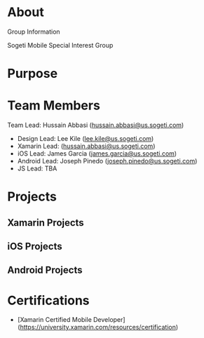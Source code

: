 # About
Group Information

Sogeti Mobile Special Interest Group

# Purpose

# Team Members
Team Lead: Hussain Abbasi (hussain.abbasi@us.sogeti.com)

* Design Lead: Lee Kile (lee.kile@us.sogeti.com)
* Xamarin Lead: (hussain.abbasi@us.sogeti.com)
* iOS Lead: James Garcia (james.garcia@us.sogeti.com)
* Android Lead: Joseph Pinedo (joseph.pinedo@us.sogeti.com)
* JS Lead: TBA

# Projects
## Xamarin Projects
## iOS Projects
## Android Projects

# Certifications

* [Xamarin Certified Mobile Developer] (https://university.xamarin.com/resources/certification)
